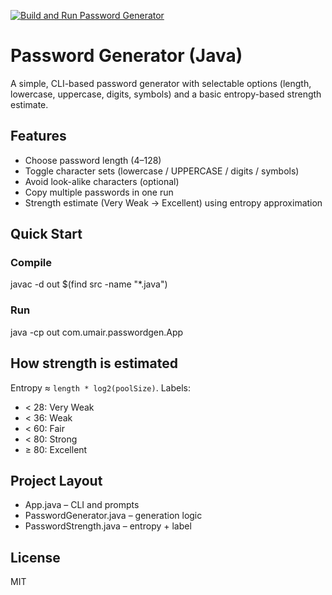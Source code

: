 [![Build and Run Password Generator](https://github.com/umairirfan19/password-generator/actions/workflows/run.yml/badge.svg)](https://github.com/umairirfan19/password-generator/actions/workflows/run.yml)
# Password Generator (Java)

A simple, CLI-based password generator with selectable options (length, lowercase, uppercase, digits, symbols) and a basic entropy-based strength estimate.

## Features
- Choose password length (4–128)
- Toggle character sets (lowercase / UPPERCASE / digits / symbols)
- Avoid look-alike characters (optional)
- Copy multiple passwords in one run
- Strength estimate (Very Weak → Excellent) using entropy approximation

## Quick Start

### Compile
javac -d out $(find src -name "*.java")

### Run
java -cp out com.umair.passwordgen.App

## How strength is estimated
Entropy ≈ `length * log2(poolSize)`. Labels:
- < 28: Very Weak
- < 36: Weak
- < 60: Fair
- < 80: Strong
- ≥ 80: Excellent


## Project Layout
- App.java – CLI and prompts
- PasswordGenerator.java – generation logic
- PasswordStrength.java – entropy + label

## License
MIT
